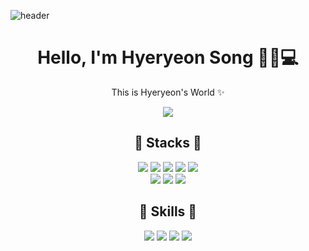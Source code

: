 ![header](https://capsule-render.vercel.app/api?type=waving&color=timeGradient&height=300&section=header&text=Ryony's%20Git&&fontSize=80)


<div align="center"> 
  
 
# Hello, I'm Hyeryeon Song 👩‍🎨💻 

This is Hyeryeon's World ✨
<!-- Followers -->
<img src="https://img.shields.io/github/followers/HyeryeonSong?style=social"/>


  
 ## 🌟 Stacks 🌟
  <!-- HTML -->
  <img src="https://img.shields.io/badge/HTML-E34F26?style=flat-square&logo=HTML5&logoColor=white"/>
  <!-- CSS -->
  <img src="https://img.shields.io/badge/CSS-1572B6?style=flat-square&logo=CSS3&logoColor=white"/>
  <!-- JavaScript -->
  <img src="https://img.shields.io/badge/JavaScript-F7DF1E?style=flat-square&logo=JavaScript&logoColor=white"/>
  <!-- jQuery -->
  <img src="https://img.shields.io/badge/jQuery-0769AD?style=flat-square&logo=jQuery&logoColor=white"/>
  <!-- SASS -->
  <img src="https://img.shields.io/badge/Sass-CC6699?style=flat-square&logo=sass&logoColor=white"/>
  <br />
  <!-- React -->
  <img src="https://img.shields.io/badge/React-61DAFB?style=flat-square&logo=React&logoColor=white"/>
  <!-- styled-component -->
  <img src="https://img.shields.io/badge/styled components-DB7093?style=flat-square&logo=styled-components&logoColor=white"/>
  <!-- Prettier -->
  <img src="https://img.shields.io/badge/Prettier-F7B93E?style=flat-square&logo=Prettier&logoColor=white"/>
  
 
## 🌟 Skills 🌟
  <!-- styled-component -->
  <img src="https://img.shields.io/badge/Adobe Photoshop-31A8FF?style=flat-square&logo=Adobe Photoshop&logoColor=white"/>
  <!-- Figma -->
  <img src="https://img.shields.io/badge/Figma-F24E1E?style=flat-square&logo=Figma&logoColor=white"/>
  <!-- Notion -->
  <img src="https://img.shields.io/badge/Notion-000000?style=flat-square&logo=Notion&logoColor=white"/>
  <!-- VSCode -->
  <img src="https://img.shields.io/badge/VSCode-5C2D91?style=flat-square&logo=VSCode&logoColor=white"/>
  


<!--
**HyeryeonSong/HyeryeonSong** is a ✨ _special_ ✨ repository because its `README.md` (this file) appears on your GitHub profile.

Here are some ideas to get you started:

- 🔭 I’m currently working on ...
- 🌱 I’m currently learning ...
- 👯 I’m looking to collaborate on ...
- 🤔 I’m looking for help with ...
- 💬 Ask me about ...
- 📫 How to reach me: ...
- 😄 Pronouns: ...
- ⚡ Fun fact: ...
-->

  
</div>

